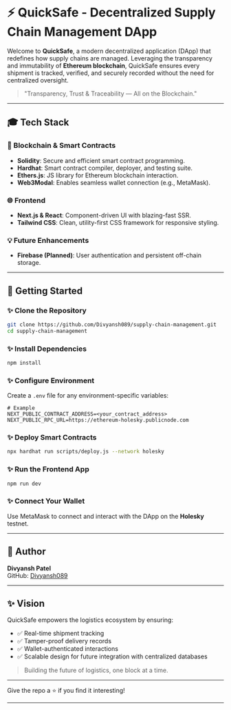 # ⚡ QuickSafe - Decentralized Supply Chain Management DApp

Welcome to **QuickSafe**, a modern decentralized application (DApp) that redefines how supply chains are managed. Leveraging the transparency and immutability of **Ethereum blockchain**, QuickSafe ensures every shipment is tracked, verified, and securely recorded without the need for centralized oversight.

> "Transparency, Trust & Traceability — All on the Blockchain."

---

## 🎓 Tech Stack

### 🚀 Blockchain & Smart Contracts
- **Solidity**: Secure and efficient smart contract programming.
- **Hardhat**: Smart contract compiler, deployer, and testing suite.
- **Ethers.js**: JS library for Ethereum blockchain interaction.
- **Web3Modal**: Enables seamless wallet connection (e.g., MetaMask).

### 🌐 Frontend
- **Next.js & React**: Component-driven UI with blazing-fast SSR.
- **Tailwind CSS**: Clean, utility-first CSS framework for responsive styling.

### 💡 Future Enhancements
- **Firebase (Planned)**: User authentication and persistent off-chain storage.

---

## 🚀 Getting Started

### ✨ Clone the Repository
```bash
git clone https://github.com/Divyansh089/supply-chain-management.git
cd supply-chain-management
```

### ✨ Install Dependencies
```bash
npm install
```

### ✨ Configure Environment
Create a `.env` file for any environment-specific variables:
```env
# Example
NEXT_PUBLIC_CONTRACT_ADDRESS=<your_contract_address>
NEXT_PUBLIC_RPC_URL=https://ethereum-holesky.publicnode.com
```

### ✨ Deploy Smart Contracts
```bash
npx hardhat run scripts/deploy.js --network holesky
```

### ✨ Run the Frontend App
```bash
npm run dev
```

### ✨ Connect Your Wallet
Use MetaMask to connect and interact with the DApp on the **Holesky** testnet.

---

## 👤 Author
**Divyansh Patel**  
GitHub: [Divyansh089](https://github.com/Divyansh089/supply-chain-management)

---

## ✨ Vision
QuickSafe empowers the logistics ecosystem by ensuring:
- ✅ Real-time shipment tracking
- ✅ Tamper-proof delivery records
- ✅ Wallet-authenticated interactions
- ✅ Scalable design for future integration with centralized databases

> Building the future of logistics, one block at a time.

---

Give the repo a ⭐ if you find it interesting!

---

